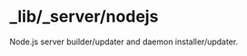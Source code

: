 _lib/_server/nodejs
===================

Node.js server builder/updater and daemon installer/updater.
